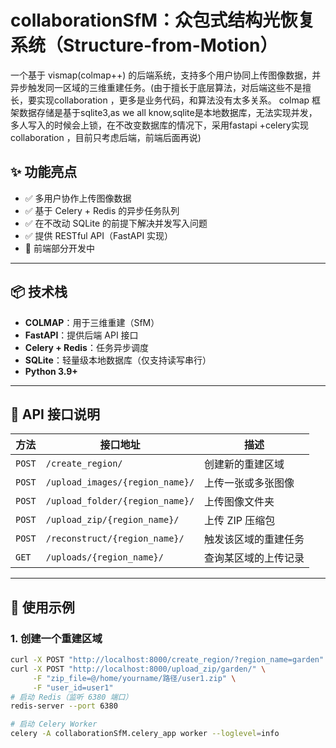 # collaborationSfM：众包式结构光恢复系统（Structure-from-Motion）

一个基于 vismap(colmap++) 的后端系统，支持多个用户协同上传图像数据，并异步触发同一区域的三维重建任务。(由于擅长于底层算法，对后端这些不是擅长，要实现collaboration ，更多是业务代码，和算法没有太多关系。
colmap 框架数据存储是基于sqlite3,as we all know,sqlite是本地数据库，无法实现并发，多人写入的时候会上锁，在不改变数据库的情况下，采用fastapi +celery实现
collaboration ，目前只考虑后端，前端后面再说)   

## ✨ 功能亮点

- ✅ 多用户协作上传图像数据
- ✅ 基于 Celery + Redis 的异步任务队列
- ✅ 在不改动 SQLite 的前提下解决并发写入问题
- ✅ 提供 RESTful API（FastAPI 实现）
- 🚧 前端部分开发中

---

## 📦 技术栈

- **COLMAP**：用于三维重建（SfM）
- **FastAPI**：提供后端 API 接口
- **Celery + Redis**：任务异步调度
- **SQLite**：轻量级本地数据库（仅支持读写串行）
- **Python 3.9+**

---

## 📡 API 接口说明

| 方法 | 接口地址 | 描述 |
|------|----------|------|
| `POST` | `/create_region/` | 创建新的重建区域 |
| `POST` | `/upload_images/{region_name}/` | 上传一张或多张图像 |
| `POST` | `/upload_folder/{region_name}/` | 上传图像文件夹 |
| `POST` | `/upload_zip/{region_name}/` | 上传 ZIP 压缩包 |
| `POST` | `/reconstruct/{region_name}/` | 触发该区域的重建任务 |
| `GET`  | `/uploads/{region_name}/` | 查询某区域的上传记录 |

---

## 🧪 使用示例

### 1. 创建一个重建区域

```bash
curl -X POST "http://localhost:8000/create_region/?region_name=garden"
curl -X POST "http://localhost:8000/upload_zip/garden/" \
     -F "zip_file=@/home/yourname/路径/user1.zip" \
     -F "user_id=user1"
# 启动 Redis（监听 6380 端口）
redis-server --port 6380

# 启动 Celery Worker
celery -A collaborationSfM.celery_app worker --loglevel=info
